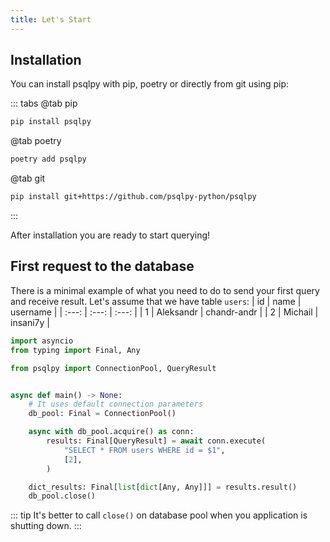 ```yaml
---
title: Let's Start
---
```


## Installation

You can install psqlpy with pip, poetry or directly from git using pip:

::: tabs
@tab pip

```bash
pip install psqlpy
```

@tab poetry

```bash
poetry add psqlpy
```

@tab git

```bash
pip install git+https://github.com/psqlpy-python/psqlpy
```

:::

After installation you are ready to start querying!

## First request to the database

There is a minimal example of what you need to do to send your first query and receive result.
Let's assume that we have table `users`:
| id | name | username |
| :---: | :---: | :---: |
| 1 | Aleksandr | chandr-andr |
| 2 | Michail | insani7y |

```python
import asyncio
from typing import Final, Any

from psqlpy import ConnectionPool, QueryResult


async def main() -> None:
    # It uses default connection parameters
    db_pool: Final = ConnectionPool()

    async with db_pool.acquire() as conn:
        results: Final[QueryResult] = await conn.execute(
            "SELECT * FROM users WHERE id = $1",
            [2],
        )

    dict_results: Final[list[dict[Any, Any]]] = results.result()
    db_pool.close()
```

::: tip
It's better to call `close()` on database pool when you application is shutting down.
:::
